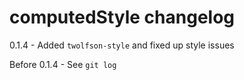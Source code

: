 # computedStyle changelog
0.1.4 - Added `twolfson-style` and fixed up style issues

Before 0.1.4 - See `git log`
